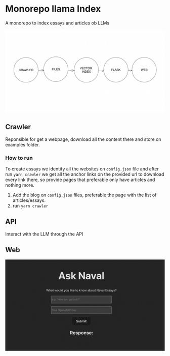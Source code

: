 # Monorepo llama Index
A monorepo to index essays and articles ob LLMs

![A screenshot of website package](./assets/flow.png)

## Crawler
Reponsible for get a webpage, download all the content there and store on examples folder.

### How to run
To create essays we identify all the websites on `config.json` file and after run `yarn crawler` we get all the anchor links on the provided url to download every link there, so provide pages that preferable only have articles and nothing more.


1. Add the blog on `config.json` files, preferable the page with the list of articles/essays.
2. run `yarn crawler`

## API
Interact with the LLM through the API
## Web
![A screenshot of website package](./assets/readme-img.png)
